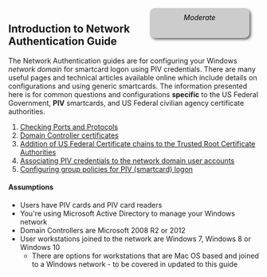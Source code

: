<div style="float:right; padding:10px; margin-right:20px; border-radius:10px; width:180px; height:40px; box-shadow:3px 3px 5px 0px; text-align:center; background-color:#CCC; color:#666666">
<div style="color:#000000">
<em>Moderate</em>
</div>
</div>

## Introduction to Network Authentication Guide

The Network Authentication guides are for configuring your Windows _network domain_ for smartcard logon using PIV credentials.  There are many useful pages and technical articles available online which include details on configurations and using generic smartcards.  The information presented here is for common questions and configurations **specific** to the US Federal Government, **PIV** smartcards, and US Federal civilian agency certificate authorities.  

1. [Checking Ports and Protocols](../networkconfig/ports/)
2. [Domain Controller certificates](../networkconfig/domaincontrollers/)
3. [Addition of US Federal Certificate chains to the Trusted Root Certificate Authorities](../networkconfig/trustedroots/)
4. [Associating PIV credentials to the network domain user accounts](../networkconfig/accounts/)
5. [Configuring group policies for PIV (smartcard) logon](../networkconfig/grouppolicies/)

#### Assumptions
*  Users have PIV cards and PIV card readers
*  You're using Microsoft Active Directory to manage your Windows network
*  Domain Controllers are Microsoft 2008 R2 or 2012
*  User workstations joined to the network are Windows 7, Windows 8 or Windows 10
   * There are options for workstations that are Mac OS based and joined to a Windows network - to be covered in updated to this guide
